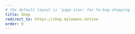 ```yaml
---
# the default layout is 'page'icon: fas fa-bag-shopping
title: Shop
redirect_to: https://shop.mylemans.online
order: 9
---
```

